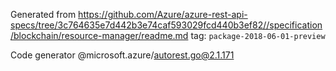 Generated from https://github.com/Azure/azure-rest-api-specs/tree/3c764635e7d442b3e74caf593029fcd440b3ef82//specification/blockchain/resource-manager/readme.md tag: `package-2018-06-01-preview`

Code generator @microsoft.azure/autorest.go@2.1.171


